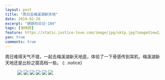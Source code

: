 ```yaml
---
layout: post
title: "周日去梅溪湖新天地"
date: 2019-02-26
excerpt: "妍妍的日记-104"
tags: [徐晓妍]
feature: https://static.justice-love.com/image/jpg/xktp.jpg?imageView2/1/w/1200/h/500
yan: true
comments: true
---
```

周日难得天气不错，一起去梅溪湖新天地逛，体验了一下骨感传到耳机，梅溪湖新天地还是比砂之窗高档一些。
{: .notice}
<figure>
    <img src="{{ site.staticUrl }}/yanyan/image/meixihuzmyw1.jpg?imageMogr2/auto-orient" />
    <img src="{{ site.staticUrl }}/yanyan/image/meixihuzmyw2.jpg?imageMogr2/auto-orient" />
    <img src="{{ site.staticUrl }}/yanyan/image/meixihuzmyw3.jpg?imageMogr2/auto-orient" />
    <img src="{{ site.staticUrl }}/yanyan/image/meixihuzmyw4.jpg?imageMogr2/auto-orient" />
    <img src="{{ site.staticUrl }}/yanyan/image/meixihuzmyw5.jpg?imageMogr2/auto-orient" />
    <img src="{{ site.staticUrl }}/yanyan/image/meixihuzmyw6.jpg?imageMogr2/auto-orient" />
</figure>
